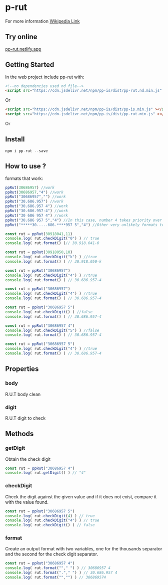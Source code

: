 # p-rut

For more information [Wikipedia Link](https://es.wikipedia.org/wiki/Rol_%C3%9Anico_Tributario)

## Try online

[pp-rut.netlify.app](pp-rut.netlify.app)

## Getting Started

In the web project include pp-rut with:

```html
<!--no dependencies used nd file-->
<script src="https://cdn.jsdelivr.net/npm/pp-is/dist/pp-rut.nd.min.js" ></script>
```
Or 

```html
<script src="https://cdn.jsdelivr.net/npm/pp-is/dist/pp-is.min.js" ></script>
<script src="https://cdn.jsdelivr.net/npm/pp-is/dist/pp-rut.min.js" ></script>
```

Or
## Install
```console
npm i pp-rut --save
```
## How to use ?

formats that work:
```javascript
ppRut(30686957) //work
ppRut(30686957,"4") //work
ppRut("30686957","") //work
ppRut("30.686.957") //work
ppRut("30.686.957 4") //work
ppRut("30.686.957-4") //work
ppRut("30 686 957 4") //work
ppRut("30.686 957 5","4") //In this case, number 4 takes priority over number 5.
ppRut("*****30.....686.****957 5","4") //Other very unlikely formats to work
```

```javascript
const rut = ppRut(30918041,11)
console.log( rut.checkDigit("0") ) // true
console.log( rut.format() )// 30.918.041-0
```

```javascript
const rut = ppRut(30918050,10)
console.log( rut.checkDigit("k") ) //true
console.log( rut.format() ) // 30.918.050-k
```
```javascript
const rut = ppRut("30686957")
console.log( rut.checkDigit("4") ) //true
console.log( rut.format() ) // 30.686.957-4
```
```javascript
const rut = ppRut("30686957")
console.log( rut.checkDigit("4") ) //true
console.log( rut.format() ) // 30.686.957-4
```
```javascript
const rut = ppRut("30686957 5")
console.log( rut.checkDigit() ) //false
console.log( rut.format() ) // 30.686.957-4
```
```javascript
const rut = ppRut("30686957 4")
console.log( rut.checkDigit("5") ) //false
console.log( rut.format() ) // 30.686.957-4
```
```javascript
const rut = ppRut("30686957 5")
console.log( rut.checkDigit("4") ) //true
console.log( rut.format() ) // 30.686.957-4
```

## Properties

### body
R.U.T body clean 
### digit
R.U.T digit to check

## Methods 

### getDigit

Obtain the check digit

```javascript
const rut = ppRut("30686957 4")
console.log( rut.getDigit() ) // "4"
```

### checkDigit

Check the digit against the given value and if it does not exist, compare it with the value found.

```javascript
const rut = ppRut("30686957 5")
console.log( rut.checkDigit(4) ) // true
console.log( rut.checkDigit("4") ) // true
console.log( rut.checkDigit() ) // false
```

### format

Create an output format with two variables, one for the thousands separator and the second for the check digit separator.

```javascript
const rut = ppRut("30686957 4")
console.log( rut.format(""," ") ) // 30686957 4
console.log( rut.format("."," ") ) // 30.686.957 4
console.log( rut.format("","") ) // 306869574
```
